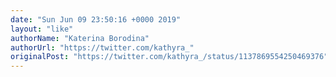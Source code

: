 ```yaml
---
date: "Sun Jun 09 23:50:16 +0000 2019"
layout: "like"
authorName: "Katerina Borodina"
authorUrl: "https://twitter.com/kathyra_"
originalPost: "https://twitter.com/kathyra_/status/1137869554250469376"
---
```

